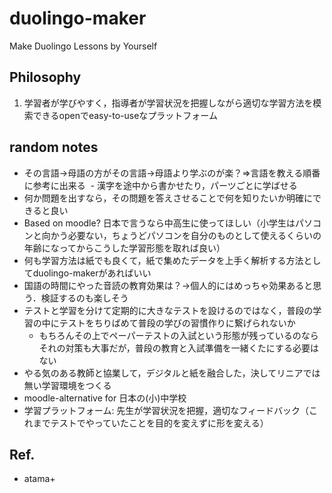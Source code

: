 # duolingo-maker
Make Duolingo Lessons by Yourself

## Philosophy
1. 学習者が学びやすく，指導者が学習状況を把握しながら適切な学習方法を模索できるopenでeasy-to-useなプラットフォーム

## random notes
- その言語→母語の方がその言語→母語より学ぶのが楽？⇒言語を教える順番に参考に出来る
 - 漢字を途中から書かせたり，パーツごとに学ばせる
- 何か問題を出すなら，その問題を答えさせることで何を知りたいか明確にできると良い
- Based on moodle? 日本で言うなら中高生に使ってほしい（小学生はパソコンと向かう必要ない，ちょうどパソコンを自分のものとして使えるくらいの年齢になってからこうした学習形態を取れば良い）
- 何も学習方法は紙でも良くて，紙で集めたデータを上手く解析する方法としてduolingo-makerがあればいい
- 国語の時間にやった音読の教育効果は？→個人的にはめっちゃ効果あると思う．検証するのも楽しそう
- テストと学習を分けて定期的に大きなテストを設けるのではなく，普段の学習の中にテストをちりばめて普段の学びの習慣作りに繋げられないか
  - もちろんその上でペーパーテストの入試という形態が残っているのならそれの対策も大事だが，普段の教育と入試準備を一緒くたにする必要はない
- やる気のある教師と協業して，デジタルと紙を融合した，決してリニアでは無い学習環境をつくる
- moodle-alternative for 日本の(小)中学校
- 学習プラットフォーム: 先生が学習状況を把握，適切なフィードバック（これまでテストでやっていたことを目的を変えずに形を変える）

## Ref.
- atama+
